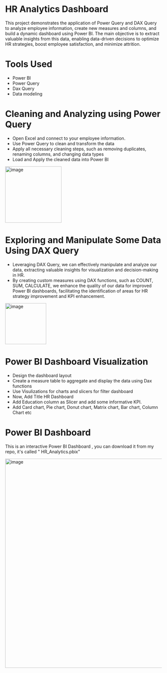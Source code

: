 # HR Analytics Dashboard
This project demonstrates the application of Power Query and DAX Query to analyze employee information, create new measures and columns, and build a dynamic dashboard using Power BI. The main objective is to extract valuable insights from this data, enabling data-driven decisions to optimize HR strategies, boost employee satisfaction, and minimize attrition.

# Tools Used
* Power BI
* Power Query
* Dax Query
* Data modeling

# Cleaning and Analyzing using Power Query
* Open Excel and connect to your employee information.
* Use Power Query to clean and transform the data
* Apply all necessary cleaning steps, such as removing duplicates, renaming columns, and changing data types
* Load and Apply the cleaned data into Power BI
<img width="181" alt="image" src="https://github.com/jaseel342/HR_Analytics_Dashboard/assets/135998004/4f3e9d09-2c98-437c-9183-2c37482f1cb6">

# Exploring and Manipulate Some Data Using DAX Query
* Leveraging DAX Query, we can effectively manipulate and analyze our data, extracting valuable insights for visualization and decision-making in HR.
* By creating custom measures using DAX functions, such as COUNT, SUM, CALCULATE, we enhance the quality of our data for improved Power BI dashboards, facilitating the identification of areas for HR strategy improvement and KPI enhancement.
<img width="132" alt="image" src="https://github.com/jaseel342/HR_Analytics_Dashboard/assets/135998004/ee51940c-b1c9-4f69-8137-2c6743f21400">

# Power BI Dashboard Visualization
* Design the dashboard layout
* Create a measure table to aggregate and display the data using Dax functions
* Use Visulizations for charts and slicers for filter dashboard
* Now, Add Title HR Dashboard
* Add Education column as Slicer and add some informative KPI.
* Add Card chart, Pie chart, Donut chart, Matrix chart, Bar chart, Column Chart etc
  
# Power BI Dashboard
This is an interactive Power BI Dashboard , you can download it from my repo, it's called " HR_Analytics.pbix"

<img width="673" alt="image" src="https://github.com/jaseel342/HR_Analytics_Dashboard/assets/135998004/2bdfd462-d249-48a5-9ed8-848afb5d3b7c">
